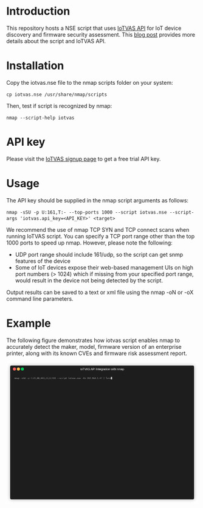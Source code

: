 # Introduction

This repository hosts a NSE script that uses [IoTVAS API](https://iotvas-api.firmalyzer.com/api/v1/docs) for IoT device discovery and firmware security assessment. This [blog post](https://firmalyzer.com/posts/connected_device_discovery_and_vulnerability_assessment.html) provides more details about the script and IoTVAS API.

# Installation

Copy the iotvas.nse file to the nmap scripts folder on your system:

    cp iotvas.nse /usr/share/nmap/scripts

Then, test if script is recognized by nmap:

    nmap --script-help iotvas

# API key

Please visit the [IoTVAS signup page](https://iotvas-api.firmalyzer.com/portal/signup) to get a free trial API key.

# Usage

The API key should be supplied in the nmap script arguments as follows:

    nmap -sSU -p U:161,T:- --top-ports 1000 --script iotvas.nse --script-args 'iotvas.api_key=<API_KEY>' <target>

We recommend the use of nmap TCP SYN and TCP connect scans when running IoTVAS script. You can specify a TCP port range other than the top 1000 ports to speed up nmap. However, please note the following: 

- UDP port range should include 161/udp, so the script can get snmp features of the device
- Some of IoT devices expose their web-based management UIs on high port numbers (> 1024) which if missing from your specified port range, would result in the device not being detected by the script.

Output results can be saved to a text or xml file using the nmap -oN or -oX command line parameters.

# Example

The following figure demonstrates how iotvas script enables nmap to accurately detect the maker, model, firmware version of an enterprise printer, along with its known CVEs and firmware risk assessment report.

![](printer.gif)

